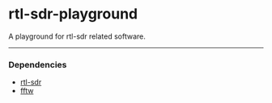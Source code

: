 # rtl-sdr-playground
A playground for rtl-sdr related software.

----------------
### Dependencies

- [rtl-sdr](https://github.com/osmocom/rtl-sdr)
- [fftw](https://www.fftw.org/)
